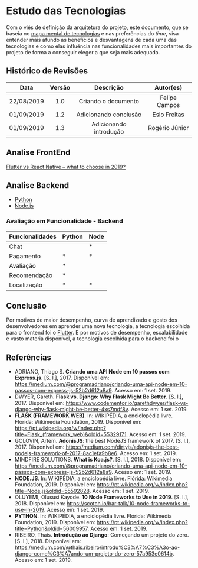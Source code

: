 # Estudo das Tecnologias

Com o viés de definição da arquitetura do projeto, este documento, que se baseia no [mapa mental de tecnologias](docs/DS/dinamica-e-seminario-1/MapaMental) e nas preferências do *time*, visa entender mais afundo as benefícios e desvantagens de cada uma das tecnologias e como elas influência nas funcionalidades mais importantes do projeto de forma a conseguir eleger a que seja mais adequada.

## Histórico de Revisões

|    Data    | Versão |       Descrição       |   Autor(es)   |
| :--------: | :----: | :-------------------: | :-----------: |
| 22/08/2019 |  1.0   |  Criando o documento  | Felipe Campos |
| 01/09/2019 |  1.2   | Adicionando conclusão | Esio Freitas  |
| 01/09/2019 |  1.3   | Adicionando introdução | Rogério Júnior |

## Analise FrontEnd

[Flutter vs React Native – what to choose in 2019?](https://www.thedroidsonroids.com/blog/flutter-vs-react-native-what-to-choose-in-2019)

## Analise Backend

- [Python](docs/DS/dinamica-e-seminario-2/Python.md)
- [Node.js](docs/DS/dinamica-e-seminario-2/Node.md)

### Avaliação em Funcionalidade - Backend

| Funcionalidades | Python | Node |
| --------------- | ------ | ---- |
| Chat            |        | \*   |
| Pagamento       | \*     | \*   |
| Avaliação       | \*     |      |
| Recomendação    | \*     |      |
| Localização     | \*     | \*   |

## Conclusão

Por motivos de maior desempenho, curva de aprendizado e gosto dos desenvolvedores em aprender uma nova tecnologia, a tecnologia escolhida para o frontend foi o [Flutter](https://flutter.dev/).
E por motivos de desempenho, escalabilidade e vasto materia disponível, a tecnologia escolhida para o backend foi o

## Referências

- ADRIANO, Thiago S. **Criando uma API Node em 10 passos com Express.js**. [S. l.], 2017. Disponível em: https://medium.com/@programadriano/criando-uma-api-node-em-10-passos-com-express-js-52b2d612a8a9. Acesso em: 1 set. 2019.
- DWYER, Gareth. **Flask vs. Django: Why Flask Might Be Better**. [S. l.], 2017. Disponível em: https://www.codementor.io/garethdwyer/flask-vs-django-why-flask-might-be-better-4xs7mdf8v. Acesso em: 1 set. 2019.
- **FLASK (FRAMEWORK WEB)**. In: WIKIPÉDIA, a enciclopédia livre. Flórida: Wikimedia Foundation, 2019. Disponível em: <https://pt.wikipedia.org/w/index.php?title=Flask_(framework_web)&oldid=55329171>. Acesso em: 1 set. 2019.
- GOLOVIN, Artem. **AdonisJS**: the best NodeJS framework of 2017. [S. l.], 2017. Disponível em: https://medium.com/dirtyjs/adonisjs-the-best-nodejs-framework-of-2017-8ac1efa9b8e6. Acesso em: 1 set. 2019.
- MINDFIRE SOLUTIONS. **What is Koa.js?**. [S. l.], 2018. Disponível em: https://medium.com/@programadriano/criando-uma-api-node-em-10-passos-com-express-js-52b2d612a8a9. Acesso em: 1 set. 2019.
- **NODE.JS**. In: WIKIPÉDIA, a enciclopédia livre. Flórida: Wikimedia Foundation, 2019. Disponível em: <https://pt.wikipedia.org/w/index.php?title=Node.js&oldid=55592828>. Acesso em: 1 set. 2019.
- OLUYEMI, Olususi Kayode. **10 Node Frameworks to Use in 2019**. [S. l.], 2018. Disponível em: https://scotch.io/bar-talk/10-node-frameworks-to-use-in-2019. Acesso em: 1 set. 2019.
- **PYTHON**. In: WIKIPÉDIA, a enciclopédia livre. Flórida: Wikimedia Foundation, 2019. Disponível em: <https://pt.wikipedia.org/w/index.php?title=Python&oldid=56009957>. Acesso em: 1 set. 2019.
- RIBEIRO, Thaís. **Introdução ao Django**: Começando um projeto do zero. [S. l.], 2018. Disponível em: https://medium.com/@thais.ribeiro/introdu%C3%A7%C3%A3o-ao-django-come%C3%A7ando-um-projeto-do-zero-57a953e0614b. Acesso em: 1 set. 2019.
